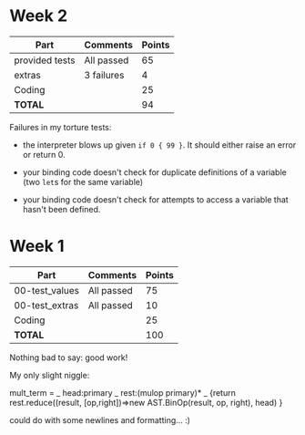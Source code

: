 # Week 2

| Part           | Comments    | Points |
|----------------|-------------|--------|
| provided tests | All passed  |     65 |
| extras         | 3 failures  |      4 |
| Coding         |             |     25 |
| **TOTAL**      |             |     94 |

Failures in my torture tests:

- the interpreter blows up given `if 0 { 99 }`. It should either raise
  an error or return 0.

- your binding code doesn't check for duplicate definitions of a
  variable (two `let`s for the same variable)

- your binding code doesn't check for attempts to access a
  variable that hasn't been defined.

# Week 1

| Part           | Comments    | Points |
|----------------|-------------|--------|
| 00-test_values | All passed  |     75 |
| 00-test_extras | All passed  |     10 |
| Coding         |             |     25 |
| **TOTAL**      |             |    100 |

Nothing bad to say: good work!

My only slight niggle:

mult_term
	= _ head:primary _ rest:(mulop primary)* _
    {return rest.reduce((result, [op,right])=>new AST.BinOp(result, op, right), head)
      }

could do with some newlines and formatting... :)
